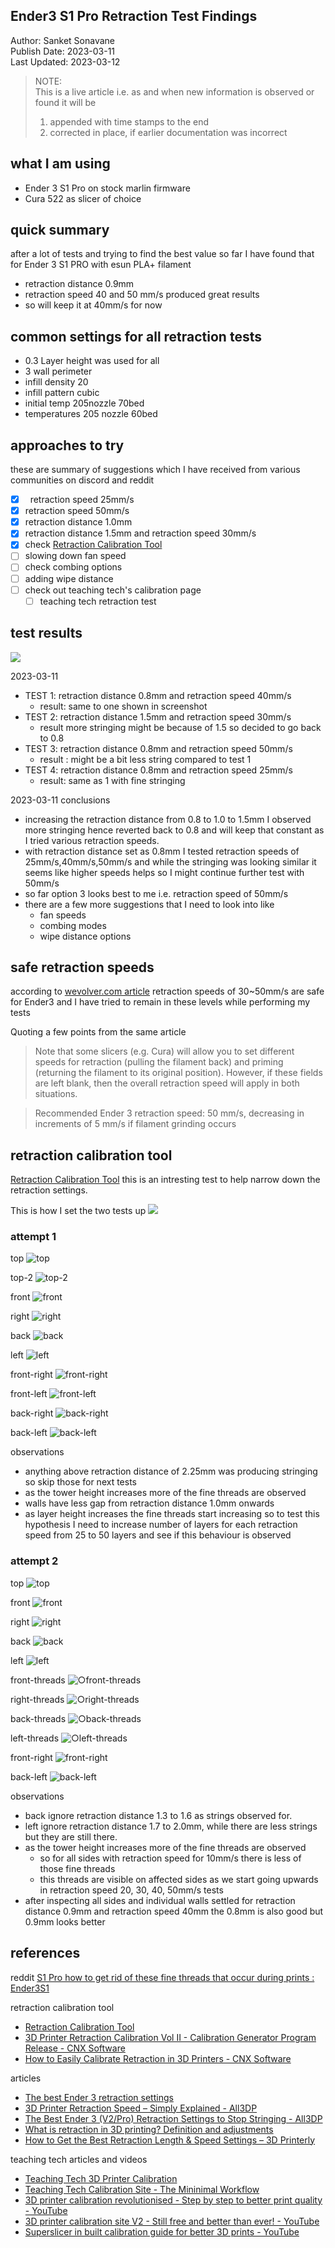 ## Ender3 S1 Pro Retraction Test Findings

Author: Sanket Sonavane   
Publish Date: 2023-03-11   
Last Updated: 2023-03-12

> NOTE:  
> This is a live article i.e. as and when new information is observed or found it will be  
> 1. appended with time stamps to the end  
> 2. corrected in place, if earlier documentation was incorrect  
  
## what I am using
- Ender 3 S1 Pro on stock marlin firmware 
- Cura 522 as slicer of choice

## quick summary
after a lot of tests and trying to find the best value so far I have found that for Ender 3 S1 PRO with esun PLA+ filament
- retraction distance 0.9mm
- retraction speed 40 and 50 mm/s produced great results 
- so will keep it at 40mm/s for now

## common settings for all retraction tests
- 0.3 Layer height was used for all
- 3 wall perimeter
- infill density 20
- infill pattern cubic
- initial temp 205nozzle 70bed
- temperatures 205 nozzle 60bed

## approaches to try 
these are summary of suggestions which I have received from various communities on discord and reddit

- [x] &nbsp; retraction speed 25mm/s
- [x] retraction speed 50mm/s
- [x] retraction distance 1.0mm
- [x] retraction distance 1.5mm and retraction speed 30mm/s
- [x] check [Retraction Calibration Tool](http://retractioncalibration.com/)
- [ ] slowing down fan speed
- [ ] check combing options
- [ ] adding wipe distance
- [ ] check out teaching tech's calibration page
    - [ ] teaching tech retraction test

## test results 

![](/assets/img/s1-pro/s1pro-retraction-test-med.png)

2023-03-11
- TEST 1: retraction distance 0.8mm and retraction speed 40mm/s
    - result: same to one shown in screenshot
- TEST 2: retraction distance 1.5mm and retraction speed 30mm/s
    - result more stringing might be because of 1.5 so decided to go back to 0.8
- TEST 3: retraction distance 0.8mm and retraction speed 50mm/s
    - result : might be a bit less string compared to test 1
- TEST 4: retraction distance 0.8mm and retraction speed 25mm/s
    - result: same as 1 with fine stringing

2023-03-11 conclusions
- increasing the retraction distance from 0.8 to 1.0 to 1.5mm I observed more stringing hence reverted back to 0.8 and will keep that constant as I tried various retraction speeds.
- with retraction distance set as 0.8mm I tested retraction speeds of 25mm/s,40mm/s,50mm/s and while the stringing was looking similar it seems like higher speeds helps so I might continue further test with 50mm/s 
- so far option 3 looks best to me i.e. retraction speed of 50mm/s
- there are a few more suggestions that I need to look into like 
    - fan speeds 
    - combing modes
    - wipe distance options

## safe retraction speeds
according to [wevolver.com article](https://www.wevolver.com/article/the-best-ender-3-retraction-settings) retraction speeds of 30~50mm/s are safe for Ender3 and  I have tried to remain in these levels while performing my tests

Quoting a few points from the same article
> Note that some slicers (e.g. Cura) will allow you to set different speeds for retraction (pulling the filament back) and priming (returning the filament to its original position). However, if these fields are left blank, then the overall retraction speed will apply in both situations.

> Recommended Ender 3 retraction speed: 50 mm/s, decreasing in increments of 5 mm/s if filament grinding occurs

## retraction calibration tool
[Retraction Calibration Tool](http://retractioncalibration.com/) this is an intresting test to help narrow down the retraction settings.

This is how I set the two tests up
![](/assets/img/s1-pro/retraction-calibration/s1pro-retraction-calibration-cnxsoft.png)

### attempt 1

top
![top](/assets/img/s1-pro/retraction-calibration/attempt1/top_med.jpg)

top-2
![top-2](/assets/img/s1-pro/retraction-calibration/attempt1/top-2_med.jpg)

front
![front](/assets/img/s1-pro/retraction-calibration/attempt1/front_med.jpg)

right
![right](/assets/img/s1-pro/retraction-calibration/attempt1/right_med.jpg)

back
![back](/assets/img/s1-pro/retraction-calibration/attempt1/back_med.jpg)

left
![left](/assets/img/s1-pro/retraction-calibration/attempt1/left_med.jpg)


front-right
![front-right](/assets/img/s1-pro/retraction-calibration/attempt1/front-right_med.jpg)

front-left
![front-left](/assets/img/s1-pro/retraction-calibration/attempt1/front-left_med.jpg)

back-right
![back-right](/assets/img/s1-pro/retraction-calibration/attempt1/back-right_med.jpg)

back-left
![back-left](/assets/img/s1-pro/retraction-calibration/attempt1/back-left_med.jpg)


observations 
- anything above retraction distance of 2.25mm was producing stringing so skip those for next tests
- as the tower height increases more of the fine threads are observed
- walls have less gap from retraction distance 1.0mm onwards
- as layer height increases the fine threads start increasing so to test this hypothesis I need to increase number of layers for each retraction speed from 25 to 50 layers and see if this behaviour is observed

### attempt 2

top
![top](/assets/img/s1-pro/retraction-calibration/attempt2/top_med.jpg)

front
![front](/assets/img/s1-pro/retraction-calibration/attempt2/front_med.jpg)

right
![right](/assets/img/s1-pro/retraction-calibration/attempt2/right_med.jpg)

back
![back](/assets/img/s1-pro/retraction-calibration/attempt2/back_med.jpg)

left
![left](/assets/img/s1-pro/retraction-calibration/attempt2/left_med.jpg)


front-threads
![○front-threads](/assets/img/s1-pro/retraction-calibration/attempt2/front-threads_med.jpg)

right-threads
![○right-threads](/assets/img/s1-pro/retraction-calibration/attempt2/right-threads_med.jpg)

back-threads
![○back-threads](/assets/img/s1-pro/retraction-calibration/attempt2/back-threads_med.jpg)

left-threads
![○left-threads](/assets/img/s1-pro/retraction-calibration/attempt2/left-threads_med.jpg)


front-right
![front-right](/assets/img/s1-pro/retraction-calibration/attempt2/front-right_med.jpg)

back-left
![back-left](/assets/img/s1-pro/retraction-calibration/attempt2/back-left_med.jpg)


observations
- back ignore retraction distance 1.3 to 1.6 as strings observed for.
- left ignore retraction distance 1.7 to 2.0mm, while there are less strings but they are still there.
- as the tower height increases more of the fine threads are observed 
    - so for all sides with retraction speed for 10mm/s there is less of those fine threads
    - this threads are visible on affected sides as we start going upwards in retraction speed 20, 30, 40, 50mm/s tests
- after inspecting all sides and individual walls settled for retraction distance 0.9mm and retraction speed 40mm the 0.8mm is also good but 0.9mm looks better


## references
reddit 
[S1 Pro how to get rid of these fine threads that occur during prints : Ender3S1](https://www.reddit.com/r/Ender3S1/comments/11moh4t/s1_pro_how_to_get_rid_of_these_fine_threads_that/)

retraction calibration tool
- [Retraction Calibration Tool](http://retractioncalibration.com/)
- [3D Printer Retraction Calibration Vol II - Calibration Generator Program Release - CNX Software](https://www.cnx-software.com/2020/07/08/3d-printer-retraction-calibration-vol-ii-calibration-generator-program-release/#3d-printer-retraction-calibration-vol-ii)
- [How to Easily Calibrate Retraction in 3D Printers - CNX Software](https://www.cnx-software.com/2019/09/05/how-to-easily-calibrate-retraction-in-3d-printers/)

articles
- [The best Ender 3 retraction settings](https://www.wevolver.com/article/the-best-ender-3-retraction-settings) 
- [3D Printer Retraction Speed – Simply Explained - All3DP](https://all3dp.com/2/3d-printer-retraction-speed-what-does-it-mean/)
- [The Best Ender 3 (V2/Pro) Retraction Settings to Stop Stringing - All3DP](https://all3dp.com/2/ender-3-pro-v2-retraction-settings-all-you-need-to-know/)
- [What is retraction in 3D printing? Definition and adjustments](https://filament2print.com/gb/blog/34_retraction-in-3d-printing.html)
- [How to Get the Best Retraction Length & Speed Settings – 3D Printerly](https://3dprinterly.com/best-retraction-length-speed-settings/) 

teaching tech articles and videos
- [Teaching Tech 3D Printer Calibration](https://teachingtechyt.github.io/calibration.html)    
- [Teaching Tech Calibration Site - The Mininimal Workflow](https://minimalworkflow.com/post/teaching-tech-calibration-site/)    
- [3D printer calibration revolutionised - Step by step to better print quality - YouTube](https://www.youtube.com/watch?v=rp3r921DBGI)    
- [3D printer calibration site V2 - Still free and better than ever! - YouTube](https://www.youtube.com/watch?v=9kDK7czgMxc)    
- [Superslicer in built calibration guide for better 3D prints - YouTube](https://www.youtube.com/watch?v=0ImurmbV5pE)    

